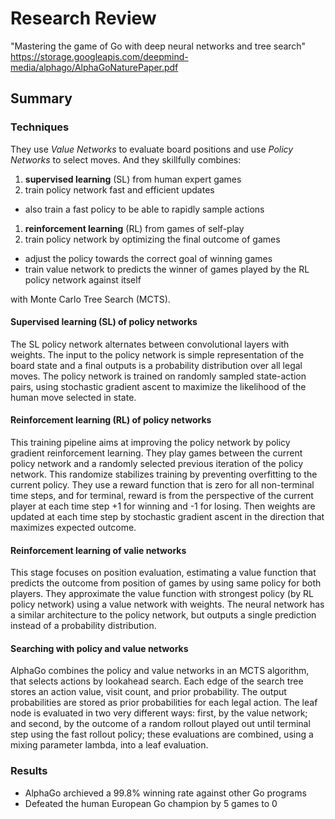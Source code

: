 # Research Review

"Mastering the game of Go with deep neural networks and tree search"
https://storage.googleapis.com/deepmind-media/alphago/AlphaGoNaturePaper.pdf

## Summary

### Techniques
They use *Value Networks* to evaluate board positions
and use *Policy Networks* to select moves.
And they skillfully combines:

1. __supervised learning__ (SL) from human expert games
  1. train policy network fast and efficient updates
  + also train a fast policy to be able to rapidly sample actions
1. __reinforcement learning__ (RL) from games of self-play
  1. train policy network by optimizing the final outcome of games
  + adjust the policy towards the correct goal of winning games
  + train value network to predicts the winner of games played by the
  RL policy network against itself

with Monte Carlo Tree Search (MCTS).

#### Supervised learning (SL) of policy networks

The SL policy network alternates between convolutional layers
with weights. The input to the policy network is simple representation
of the board state and a final outputs is a probability distribution
over all legal moves. The policy network is trained on randomly sampled state-action pairs,
using stochastic gradient ascent to maximize the likelihood of
the human move selected in state.

#### Reinforcement learning (RL) of policy networks

This training pipeline aims at improving the policy network by policy
gradient reinforcement learning.
They play games between the current policy network and
a randomly selected previous iteration of the policy network.
This randomize stabilizes training by preventing overfitting
to the current policy. They use a reward function that is zero
for all non-terminal time steps, and for terminal,
reward is from the perspective of the current player at each time step
+1 for winning and -1 for losing.
Then weights are updated at each time step by stochastic gradient ascent
 in the direction that maximizes expected outcome.

#### Reinforcement learning of valie networks

This stage focuses on position evaluation, estimating a value function
that predicts the outcome from position of games by using
same policy for both players.
They approximate the value function
with strongest policy (by RL policy network) using a value network
with weights.
The neural network has a similar architecture to the policy network,
but outputs a single prediction instead of a probability distribution.

#### Searching with policy and value networks
AlphaGo combines the policy and value networks in an MCTS algorithm,
that selects actions by lookahead search.
Each edge of the search tree stores an action value, visit count,
and prior probability. The output probabilities are
stored as prior probabilities for each legal action.
The leaf node is evaluated in two very different ways:
first, by the value network; and second, by the outcome of a
random rollout played out until terminal step using the fast rollout
policy; these evaluations are combined, using a mixing parameter lambda,
into a leaf evaluation.

### Results
- AlphaGo archieved a 99.8% winning rate against other Go programs
- Defeated the human European Go champion by 5 games to 0
